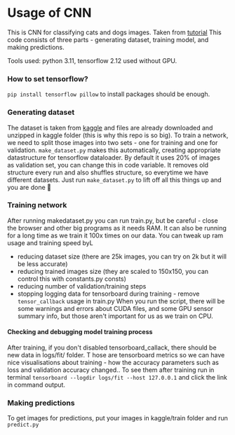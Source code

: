 # Usage of CNN
This is CNN for classifying cats and dogs images. Taken from [tutorial](https://towardsdatascience.com/recognizing-cats-and-dogs-with-tensorflow-105eb56da35f)
This code consists of three parts - generating dataset, training model, and making predictions.

Tools used: python 3.11, tensorflow 2.12 used without GPU.
### How to set tensorflow?
`pip install tensorflow pillow` to install packages should be enough.

### Generating dataset
The dataset is taken from [kaggle](kaggle.com/competitions/dogs-vs-cats-redux-kernels-edition) and files are already downloaded and unzipped in kaggle folder (this is why this repo is so big).
To train a network, we need to split those images into two sets - one for training and one for validation. 
`make_dataset.py` makes this automatically, creating appropriate datastructure for tensorflow dataloader. By default it uses 20% of images as validation set, you can change this in code variable.
It removes old structure every run and also shuffles structure, so everytime we have different datasets.
Just run `make_dataset.py` to lift off all this things up and you are done :rocket:

### Training network
After running makedataset.py you can run train.py, but be careful - close the browser and other big programs as it needs RAM.
It can also be running for a long time as we train it 100x times on our data.
You can tweak up ram usage and training speed byL
- reducing dataset size (there are 25k images, you can try on 2k but it will be less accurate)
- reducing trained images size (they are scaled to 150x150, you can control this with constants.py consts)
- reducing number of validation/training steps
- stopping logging data for tensorboard during training - remove `tensor_callback` usage in train.py
When you run the script, there will be some warnings and errors about CUDA files, and some GPU sensor summary info, but those aren't important for us as we train on CPU.

#### Checking and debugging model training process
After training, if you don't disabled tensorboard_callack, there should be new data in logs/fit/ folder. T
hose are tensorboard metrics so we can have nice visualisations about training - how the accuracy parameters such as loss and validation accuracy changed.. 
To see them after training run in terminal `tensorboard --logdir logs/fit --host 127.0.0.1` and click the link in command output.


### Making predictions
To get images for predictions, put your images in kaggle/train folder and run `predict.py`
